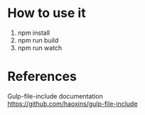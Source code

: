 # How to use it
1) npm install
2) npm run build
3) npm run watch

# References
Gulp-file-include documentation  
https://github.com/haoxins/gulp-file-include
  
